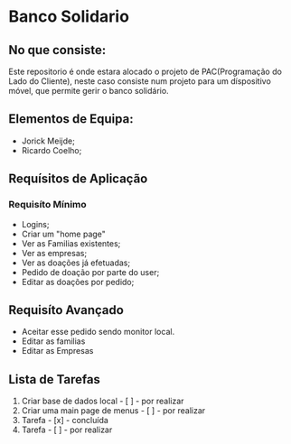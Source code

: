 # Banco Solidario

## No que consiste:
Este repositorio é onde estara alocado o projeto de PAC(Programação do Lado do Cliente), neste caso consiste num projeto para um díspositivo móvel, que permite gerir o banco solidário.

## Elementos de Equipa:
* Jorick Meijde;
* Ricardo Coelho;

## Requísitos de Aplicação
### Requisíto Mínimo
* Logins;
* Criar um "home page"
* Ver as Familias existentes;
* Ver as empresas;
* Ver as doações já efetuadas;
* Pedido de doação por parte do user;
* Editar as doações por pedido;

## Requisíto Avançado
* Aceitar esse pedido sendo monitor local.
* Editar as familias
* Editar as Empresas

## Lista de Tarefas
1. Criar base de dados local - [ ] - por realizar
2. Criar uma main page de menus - [ ] - por realizar
2. Tarefa - [x] - concluída
3. Tarefa - [ ] - por realizar
